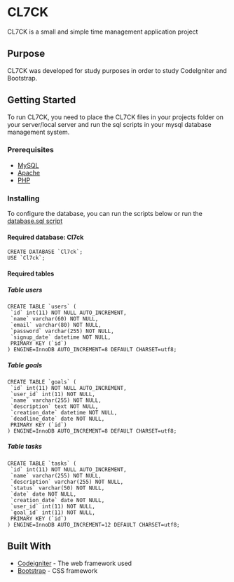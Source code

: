 # CL7CK

CL7CK is a small and simple time management application project

## Purpose

CL7CK was developed for study purposes in order to study CodeIgniter and Bootstrap.

## Getting Started

To run CL7CK, you need to place the CL7CK files in your projects folder on your server/local server and run the sql scripts in your mysql database management system.


### Prerequisites

* [MySQL](https://www.mysql.com/)
* [Apache](https://www.apache.org/)
* [PHP](http://php.net/)

### Installing

To configure the database, you can run the scripts below or run the [database.sql script](https://github.com/imtheu/CL7CK/blob/master/database.sql)

#### Required database: Cl7ck

```
CREATE DATABASE `Cl7ck`;
USE `Cl7ck`;
```

#### Required tables

##### Table users

```
CREATE TABLE `users` (
 `id` int(11) NOT NULL AUTO_INCREMENT,
 `name` varchar(60) NOT NULL,
 `email` varchar(80) NOT NULL,
 `password` varchar(255) NOT NULL,
 `signup_date` datetime NOT NULL,
 PRIMARY KEY (`id`)
) ENGINE=InnoDB AUTO_INCREMENT=8 DEFAULT CHARSET=utf8;
```

##### Table goals

```
CREATE TABLE `goals` (
 `id` int(11) NOT NULL AUTO_INCREMENT,
 `user_id` int(11) NOT NULL,
 `name` varchar(255) NOT NULL,
 `description` text NOT NULL,
 `creation_date` datetime NOT NULL,
 `deadline_date` date NOT NULL,
 PRIMARY KEY (`id`)
) ENGINE=InnoDB AUTO_INCREMENT=8 DEFAULT CHARSET=utf8;
```

##### Table tasks

```
CREATE TABLE `tasks` (
 `id` int(11) NOT NULL AUTO_INCREMENT,
 `name` varchar(255) NOT NULL,
 `description` varchar(255) NOT NULL,
 `status` varchar(50) NOT NULL,
 `date` date NOT NULL,
 `creation_date` date NOT NULL,
 `user_id` int(11) NOT NULL,
 `goal_id` int(11) NOT NULL,
 PRIMARY KEY (`id`)
) ENGINE=InnoDB AUTO_INCREMENT=12 DEFAULT CHARSET=utf8;
```

## Built With

* [Codeigniter](https://codeigniter.com/) - The web framework used
* [Bootstrap](https://getbootstrap.com/) - CSS framework